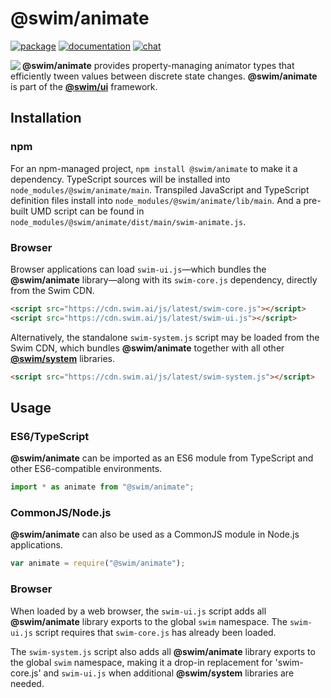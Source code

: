 # @swim/animate

[![package](https://img.shields.io/npm/v/@swim/animate.svg)](https://www.npmjs.com/package/@swim/animate)
[![documentation](https://img.shields.io/badge/doc-TypeDoc-blue.svg)](http://docs.swim.ai/js/latest/modules/_swim_animate.html)
[![chat](https://img.shields.io/badge/chat-Gitter-green.svg)](https://gitter.im/swimos/community)

<a href="https://developer.swim.ai"><img src="https://cdn.swim.ai/images/marlin-blue.svg" align="left"></a>

**@swim/animate** provides property-managing animator types that efficiently
tween values between discrete state changes.  **@swim/animate** is part of the
[**@swim/ui**](https://github.com/swimos/swim/tree/master/swim-system-js/swim-ui-js/@swim/ui)
framework.

## Installation

### npm

For an npm-managed project, `npm install @swim/animate` to make it a dependency.
TypeScript sources will be installed into `node_modules/@swim/animate/main`.
Transpiled JavaScript and TypeScript definition files install into
`node_modules/@swim/animate/lib/main`.  And a pre-built UMD script can
be found in `node_modules/@swim/animate/dist/main/swim-animate.js`.

### Browser

Browser applications can load `swim-ui.js`—which bundles the **@swim/animate**
library—along with its `swim-core.js` dependency, directly from the Swim CDN.

```html
<script src="https://cdn.swim.ai/js/latest/swim-core.js"></script>
<script src="https://cdn.swim.ai/js/latest/swim-ui.js"></script>
```

Alternatively, the standalone `swim-system.js` script may be loaded
from the Swim CDN, which bundles **@swim/animate** together with all other
[**@swim/system**](https://github.com/swimos/swim/tree/master/swim-system-js/@swim/system)
libraries.

```html
<script src="https://cdn.swim.ai/js/latest/swim-system.js"></script>
```

## Usage

### ES6/TypeScript

**@swim/animate** can be imported as an ES6 module from TypeScript and other
ES6-compatible environments.

```typescript
import * as animate from "@swim/animate";
```

### CommonJS/Node.js

**@swim/animate** can also be used as a CommonJS module in Node.js applications.

```javascript
var animate = require("@swim/animate");
```

### Browser

When loaded by a web browser, the `swim-ui.js` script adds all
**@swim/animate** library exports to the global `swim` namespace.  The
`swim-ui.js` script requires that `swim-core.js` has already been loaded.

The `swim-system.js` script also adds all **@swim/animate** library exports
to the global `swim` namespace, making it a drop-in replacement for
'swim-core.js' and `swim-ui.js` when additional **@swim/system**
libraries are needed.
